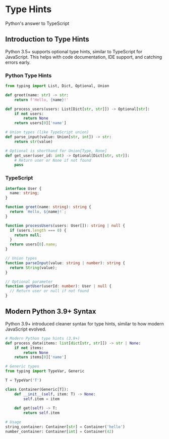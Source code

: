 # Type Hints

Python's answer to TypeScript

## Introduction to Type Hints

Python 3.5+ supports optional type hints, similar to TypeScript for JavaScript. This helps with code documentation, IDE support, and catching errors early.

### Python Type Hints

```python
from typing import List, Dict, Optional, Union

def greet(name: str) -> str:
    return f'Hello, {name}!'

def process_users(users: List[Dict[str, str]]) -> Optional[str]:
    if not users:
        return None
    return users[0]['name']

# Union types (like TypeScript union)
def parse_input(value: Union[str, int]) -> str:
    return str(value)

# Optional is shorthand for Union[Type, None]
def get_user(user_id: int) -> Optional[Dict[str, str]]:
    # Return user or None if not found
    pass
```

### TypeScript

```typescript
interface User {
  name: string;
}

function greet(name: string): string {
  return `Hello, ${name}!`;
}

function processUsers(users: User[]): string | null {
  if (users.length === 0) {
    return null;
  }
  return users[0].name;
}

// Union types
function parseInput(value: string | number): string {
  return String(value);
}

// Optional parameter
function getUser(userId: number): User | null {
  // Return user or null if not found
}
```

## Modern Python 3.9+ Syntax

Python 3.9+ introduced cleaner syntax for type hints, similar to how modern JavaScript evolved.

```python
# Modern Python type hints (3.9+)
def process_data(items: list[dict[str, str]]) -> str | None:
    if not items:
        return None
    return items[0]['name']

# Generic types
from typing import TypeVar, Generic

T = TypeVar('T')

class Container(Generic[T]):
    def __init__(self, item: T) -> None:
        self.item = item
    
    def get(self) -> T:
        return self.item

# Usage
string_container: Container[str] = Container('hello')
number_container: Container[int] = Container(42)
```
